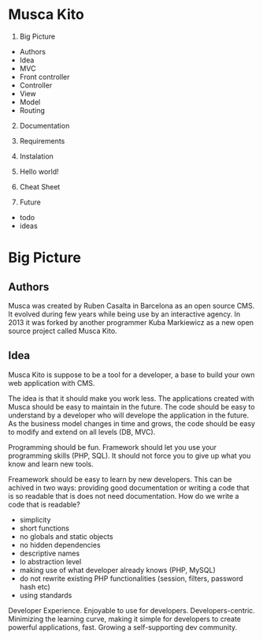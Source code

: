 Musca Kito
==========

1. Big Picture
  - Authors
  - Idea
  - MVC
  - Front controller
  - Controller
  - View
  - Model
  - Routing

2. Documentation
  1. Requirements
  2. Instalation
  3. Hello world!
  4. Cheat Sheet

3. Future
  - todo
  - ideas

# Big Picture

## Authors

Musca was created by Ruben Casalta in Barcelona as an open source CMS. It evolved during few years while being use by an interactive agency. In 2013 it was forked by another programmer Kuba Markiewicz as a new open source project called Musca Kito. 

## Idea

Musca Kito is suppose to be a tool for a developer, a base to build your own web application with CMS.

The idea is that it should make you work less.
The applications created with Musca should be easy to maintain in the future. The code should be easy to understand by a developer who will develope the application in the future. As the business model changes in time and grows, the code should be easy to modify and extend on all levels (DB, MVC).

Programming should be fun. Framework should let you use your programming skills (PHP, SQL). It should not force you to give up what you know and learn new tools.

Freamework should be easy to learn by new developers. 
This can be achived in two ways: providing good documentation or writing a code that is so readable that is does not need documentation.
How do we write a code that is readable?
- simplicity
- short functions
- no globals and static objects
- no hidden dependencies
- descriptive names
- lo abstraction level
- making use of what developer already knows (PHP, MySQL)
- do not rewrite existing PHP functionalities (session, filters, password hash etc)
- using standards

Developer Experience. 
Enjoyable to use for developers.
Developers-centric.
Minimizing the learning curve, making it simple for developers to create powerful applications, fast.
Growing a self-supporting dev community.

